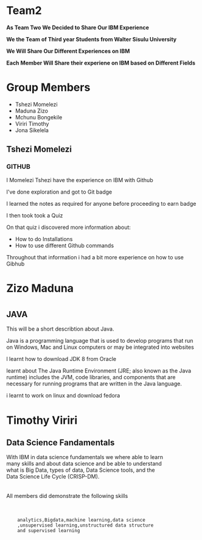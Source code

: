# Team2

<!DOCTYPE html>
<html>
<head>
</head>
<body>
	<p><b>As Team Two We Decided to Share Our IBM Experience </b></p>
	<p><b>We the Team of Third year Students from Walter Sisulu University</b></p>
	<p><b>We Will Share Our Different Experiences on IBM</b></p>
<p><b>Each Member Will Share their experiene on IBM based on Different Fields</b></p>
	<h1>Group Members</h1>
	<ul>
		<li>Tshezi Momelezi</li>
		<li>Maduna Zizo</li>
		<li>Mchunu Bongekile</li>
		<li>Viriri Timothy</li>
		<li>Jona Sikelela</li>
	</ul>
<h2>Tshezi Momelezi</h2>
<h3>GITHUB</h3>
<p>I Momelezi Tshezi have the experience on IBM with Github </p>
<p>I've done exploration and got to Git badge</p>
<p>I learned the notes as required for anyone before proceeding to earn badge</p>
<p>I then took took a Quiz</p>
<p>On that quiz i discovered more information about:</p>
<ul>
	<li>How to do Installations</li>
	<li>How to use different Github commands</li>

</ul>

<p>Throughout that information i had a bit more experience on how to use Gibhub</p>

</body>
</html>


<!DOCTYPE html>
<html>
<head>
	
</head>
<body>
	<div> 
		<h1>Zizo Maduna<h1>
		<h2>JAVA</h2>
		<p> This will be a short describtion about Java.</p>
		<p>Java is a programming language that is used to develop programs that run on Windows, Mac and Linux computers or may be integrated into websites</p>
		<p> l learnt how to download JDK 8 from Oracle</p>
		<p> learnt about The Java Runtime Environment (JRE; also known as the Java runtime) includes the JVM, code libraries, and components that are necessary for running programs that are written in the Java language.</p>
		<p>i learnt to work on linux and download fedora</p>
	</div>
</body>
		
</html>
<!DOCTYPE html>
<html>
<head>
	
</head>
<body>
	<h1>Timothy Viriri</h1>
	<h2>Data Science Fandamentals</h2>
		<p>
		With IBM in data science fundamentals we where able to learn<br>
		many skills and about data science and be able to understand<br>
		what is Big Data, types of data, Data Science tools, and the <br>
		Data Science Life Cycle (CRISP-DM).<br><br><br>
                All members did demonstrate the following skills<br><br><br>
			
		analytics,Bigdata,machine learning,data science
		,unsupervised learning,unstructured data structure
		and supervised learning
		
			
	
</body>
		
</html>

